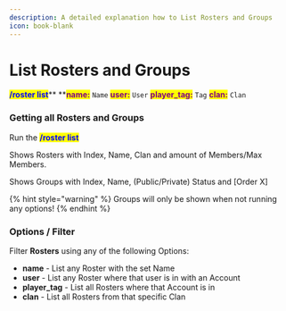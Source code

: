 ```yaml
---
description: A detailed explanation how to List Rosters and Groups
icon: book-blank
---
```


# List Rosters and Groups

<mark style="color:blue;">**/roster list**</mark>** **<mark style="color:purple;">**name:**</mark> `Name` <mark style="color:purple;">**user:**</mark> `User` <mark style="color:purple;">**player\_tag:**</mark> `Tag` <mark style="color:purple;">**clan:**</mark> `Clan`

### Getting all Rosters and Groups

Run the <mark style="color:blue;">**/roster list**</mark>

Shows Rosters with Index, Name, Clan and amount of Members/Max Members.

Shows Groups with Index, Name, (Public/Private) Status and \[Order X]

{% hint style="warning" %}
Groups will only be shown when not running any options!
{% endhint %}

### Options / Filter

Filter **Rosters** using any of the following Options:

* **name** - List any Roster with the set Name
* **user** - List any Roster where that user is in with an Account
* **player\_tag** - List all Rosters where that Account is in
* **clan** - List all Rosters from that specific Clan
